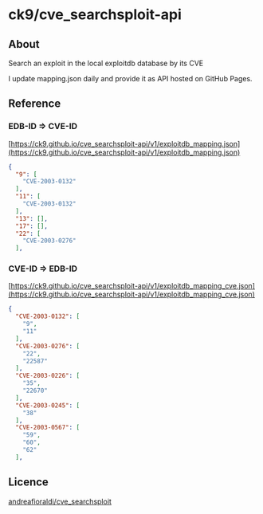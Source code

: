 # ck9/cve_searchsploit-api

## About
Search an exploit in the local exploitdb database by its CVE

I update mapping.json daily and provide it as API hosted on GitHub Pages.

## Reference

### EDB-ID => CVE-ID

[https://ck9.github.io/cve_searchsploit-api/v1/exploitdb_mapping.json](https://ck9.github.io/cve_searchsploit-api/v1/exploitdb_mapping.json)

```json
{
  "9": [
    "CVE-2003-0132"
  ],
  "11": [
    "CVE-2003-0132"
  ],
  "13": [],
  "17": [],
  "22": [
    "CVE-2003-0276"
  ],
```

### CVE-ID => EDB-ID

[https://ck9.github.io/cve_searchsploit-api/v1/exploitdb_mapping_cve.json](https://ck9.github.io/cve_searchsploit-api/v1/exploitdb_mapping_cve.json)

```json
{
  "CVE-2003-0132": [
    "9",
    "11"
  ],
  "CVE-2003-0276": [
    "22",
    "22587"
  ],
  "CVE-2003-0226": [
    "35",
    "22670"
  ],
  "CVE-2003-0245": [
    "38"
  ],
  "CVE-2003-0567": [
    "59",
    "60",
    "62"
  ],
```

## Licence
[andreafioraldi/cve_searchsploit](https://github.com/andreafioraldi/cve_searchsploit)
